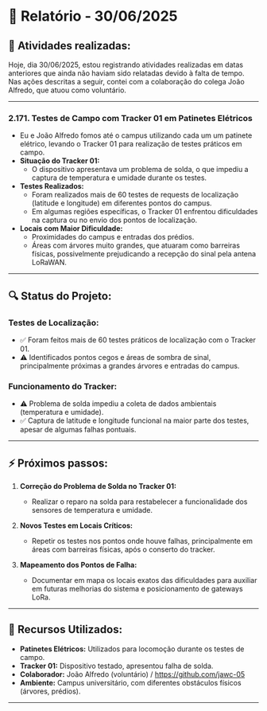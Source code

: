 # 📅 Relatório - 30/06/2025

## 📌 Atividades realizadas:
Hoje, dia 30/06/2025, estou registrando atividades realizadas em datas anteriores que ainda não haviam sido relatadas devido à falta de tempo. Nas ações descritas a seguir, contei com a colaboração do colega João Alfredo, que atuou como voluntário.

---

### **2.171. Testes de Campo com Tracker 01 em Patinetes Elétricos**
- Eu e João Alfredo fomos até o campus utilizando cada um um patinete elétrico, levando o Tracker 01 para realização de testes práticos em campo.
- **Situação do Tracker 01:**
  - O dispositivo apresentava um problema de solda, o que impediu a captura de temperatura e umidade durante os testes.
- **Testes Realizados:**
  - Foram realizados mais de 60 testes de requests de localização (latitude e longitude) em diferentes pontos do campus.
  - Em algumas regiões específicas, o Tracker 01 enfrentou dificuldades na captura ou no envio dos pontos de localização.
- **Locais com Maior Dificuldade:**
  - Proximidades do campus e entradas dos prédios.
  - Áreas com árvores muito grandes, que atuaram como barreiras físicas, possivelmente prejudicando a recepção do sinal pela antena LoRaWAN.

---

## 🔍 Status do Projeto:
### Testes de Localização:
- ✅ Foram feitos mais de 60 testes práticos de localização com o Tracker 01.
- ⚠️ Identificados pontos cegos e áreas de sombra de sinal, principalmente próximas a grandes árvores e entradas do campus.

### Funcionamento do Tracker:
- ⚠️ Problema de solda impediu a coleta de dados ambientais (temperatura e umidade).
- ✅ Captura de latitude e longitude funcional na maior parte dos testes, apesar de algumas falhas pontuais.

---

## ⚡ Próximos passos:
1. **Correção do Problema de Solda no Tracker 01:**
   - Realizar o reparo na solda para restabelecer a funcionalidade dos sensores de temperatura e umidade.

2. **Novos Testes em Locais Críticos:**
   - Repetir os testes nos pontos onde houve falhas, principalmente em áreas com barreiras físicas, após o conserto do tracker.

3. **Mapeamento dos Pontos de Falha:**
   - Documentar em mapa os locais exatos das dificuldades para auxiliar em futuras melhorias do sistema e posicionamento de gateways LoRa.

---

## 🔗 Recursos Utilizados:
- **Patinetes Elétricos:** Utilizados para locomoção durante os testes de campo.
- **Tracker 01:** Dispositivo testado, apresentou falha de solda.
- **Colaborador:** João Alfredo (voluntário) / https://github.com/jawc-05
- **Ambiente:** Campus universitário, com diferentes obstáculos físicos (árvores, prédios).

---